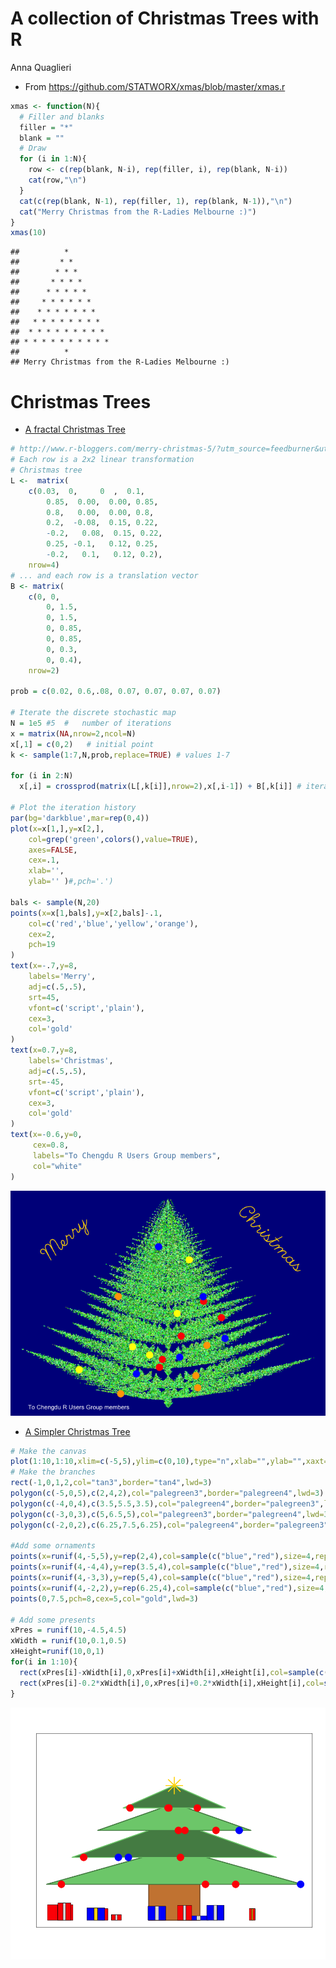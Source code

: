 A collection of Christmas Trees with R
================
Anna Quaglieri

-   From <https://github.com/STATWORX/xmas/blob/master/xmas.r>

``` r
xmas <- function(N){
  # Filler and blanks
  filler = "*"
  blank = ""
  # Draw
  for (i in 1:N){
    row <- c(rep(blank, N-i), rep(filler, i), rep(blank, N-i))
    cat(row,"\n")
  }   
  cat(c(rep(blank, N-1), rep(filler, 1), rep(blank, N-1)),"\n")
  cat("Merry Christmas from the R-Ladies Melbourne :)")
}
xmas(10)
```

    ##          *          
    ##         * *         
    ##        * * *        
    ##       * * * *       
    ##      * * * * *      
    ##     * * * * * *     
    ##    * * * * * * *    
    ##   * * * * * * * *   
    ##  * * * * * * * * *  
    ## * * * * * * * * * * 
    ##          *          
    ## Merry Christmas from the R-Ladies Melbourne :)

Christmas Trees
===============

-   [A fractal Christmas Tree](https://gist.github.com/toddleo/61dc86f7012a728944f2)

``` r
# http://www.r-bloggers.com/merry-christmas-5/?utm_source=feedburner&utm_medium=feed&utm_campaign=Feed%3A+RBloggers+%28R+bloggers%29
# Each row is a 2x2 linear transformation 
# Christmas tree 
L <-  matrix(
    c(0.03,  0,     0  ,  0.1,
        0.85,  0.00,  0.00, 0.85,
        0.8,   0.00,  0.00, 0.8,
        0.2,  -0.08,  0.15, 0.22,
        -0.2,   0.08,  0.15, 0.22,
        0.25, -0.1,   0.12, 0.25,
        -0.2,   0.1,   0.12, 0.2),
    nrow=4)
# ... and each row is a translation vector
B <- matrix(
    c(0, 0,
        0, 1.5,
        0, 1.5,
        0, 0.85,
        0, 0.85,
        0, 0.3,
        0, 0.4),
    nrow=2)

prob = c(0.02, 0.6,.08, 0.07, 0.07, 0.07, 0.07)

# Iterate the discrete stochastic map 
N = 1e5 #5  #   number of iterations 
x = matrix(NA,nrow=2,ncol=N)
x[,1] = c(0,2)   # initial point
k <- sample(1:7,N,prob,replace=TRUE) # values 1-7 

for (i in 2:N) 
  x[,i] = crossprod(matrix(L[,k[i]],nrow=2),x[,i-1]) + B[,k[i]] # iterate 

# Plot the iteration history 
par(bg='darkblue',mar=rep(0,4))    
plot(x=x[1,],y=x[2,],
    col=grep('green',colors(),value=TRUE),
    axes=FALSE,
    cex=.1,
    xlab='',
    ylab='' )#,pch='.')

bals <- sample(N,20)
points(x=x[1,bals],y=x[2,bals]-.1,
    col=c('red','blue','yellow','orange'),
    cex=2,
    pch=19
)
text(x=-.7,y=8,
    labels='Merry',
    adj=c(.5,.5),
    srt=45,
    vfont=c('script','plain'),
    cex=3,
    col='gold'
)
text(x=0.7,y=8,
    labels='Christmas',
    adj=c(.5,.5),
    srt=-45,
    vfont=c('script','plain'),
    cex=3,
    col='gold'
)
text(x=-0.6,y=0,
     cex=0.8,
     labels="To Chengdu R Users Group members",
     col="white"
)
```

![](Christmas_plots_files/figure-markdown_github/unnamed-chunk-2-1.png)

-   [A Simpler Christmas Tree](https://gist.github.com/jtleek/4369771)

``` r
# Make the canvas
plot(1:10,1:10,xlim=c(-5,5),ylim=c(0,10),type="n",xlab="",ylab="",xaxt="n",yaxt="n")
# Make the branches
rect(-1,0,1,2,col="tan3",border="tan4",lwd=3)
polygon(c(-5,0,5),c(2,4,2),col="palegreen3",border="palegreen4",lwd=3)
polygon(c(-4,0,4),c(3.5,5.5,3.5),col="palegreen4",border="palegreen3",lwd=3)
polygon(c(-3,0,3),c(5,6.5,5),col="palegreen3",border="palegreen4",lwd=3)
polygon(c(-2,0,2),c(6.25,7.5,6.25),col="palegreen4",border="palegreen3",lwd=3)

#Add some ornaments
points(x=runif(4,-5,5),y=rep(2,4),col=sample(c("blue","red"),size=4,replace=T),cex=3,pch=19)
points(x=runif(4,-4,4),y=rep(3.5,4),col=sample(c("blue","red"),size=4,replace=T),cex=3,pch=19)
points(x=runif(4,-3,3),y=rep(5,4),col=sample(c("blue","red"),size=4,replace=T),cex=3,pch=19)
points(x=runif(4,-2,2),y=rep(6.25,4),col=sample(c("blue","red"),size=4,replace=T),cex=3,pch=19)
points(0,7.5,pch=8,cex=5,col="gold",lwd=3)

# Add some presents
xPres = runif(10,-4.5,4.5)
xWidth = runif(10,0.1,0.5)
xHeight=runif(10,0,1)
for(i in 1:10){
  rect(xPres[i]-xWidth[i],0,xPres[i]+xWidth[i],xHeight[i],col=sample(c("blue","red"),size=1))
  rect(xPres[i]-0.2*xWidth[i],0,xPres[i]+0.2*xWidth[i],xHeight[i],col=sample(c("gold","grey87"),size=1))
}
```

![](Christmas_plots_files/figure-markdown_github/unnamed-chunk-3-1.png)
